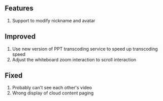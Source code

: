 ## Features

1. Support to modify nickname and avatar

## Improved

1. Use new version of PPT transcoding service to speed up transcoding speed
2. Adjust the whiteboard zoom interaction to scroll interaction

## Fixed

1. Probably can't see each other's video
2. Wrong display of cloud content paging
